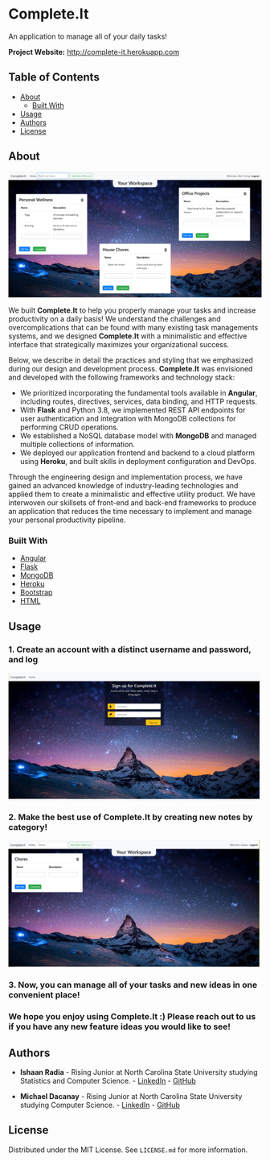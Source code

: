 # Complete.It
An application to manage all of your daily tasks!

<strong>Project Website:</strong> http://complete-it.herokuapp.com

<!-- TABLE OF CONTENTS -->
## Table of Contents

* [About](#about)
  * [Built With](#built-with)
* [Usage](#usage)
* [Authors](#authors)
* [License](#license)

<!-- ABOUT THE PROJECT -->
## About

![Complete.It Screenshot](images/CompleteItImage.JPG)

We built <strong>Complete.It</strong> to help you properly manage your tasks and increase productivity on a daily basis! We understand the challenges and overcomplications that can be found with many existing task managements systems, and we designed <strong>Complete.It</strong> with a minimalistic and effective interface that strategically maximizes your organizational success.

Below, we describe in detail the practices and styling that we emphasized during our design and development process. 
<strong>Complete.It</strong> was envisioned and developed with the following frameworks and technology stack:
* We prioritized incorporating the fundamental tools available in <strong>Angular</strong>, including routes, directives, services, data binding, and HTTP requests.
* With <strong>Flask</strong> and Python 3.8, we implemented REST API endpoints for user authentication and integration with MongoDB collections for performing CRUD operations.
* We established a NoSQL database model with <strong>MongoDB</strong> and managed multiple collections of information.
* We deployed our application frontend and backend to a cloud platform using <strong>Heroku</strong>, and built skills in deployment configuration and DevOps.

Through the engineering design and implementation process, we have gained an advanced knowledge of industry-leading technologies and applied them to create a minimalistic and effective utility product. We have interwoven our skillsets of front-end and back-end frameworks to produce an application that reduces the time necessary to implement and manage your personal productivity pipeline.

### Built With
* [Angular](https://angular.io)
* [Flask](https://pypi.org/project/Flask)
* [MongoDB](https://www.mongodb.com)
* [Heroku](https://www.heroku.com)
* [Bootstrap](https://getbootstrap.com)
* [HTML](https://html.com)

## Usage

### 1. Create an account with a distinct username and password, and log 
<img src="images/CompleteItSignUp.JPG" width="500">

### 2. Make the best use of Complete.It by creating new notes by category!
<img src="images/CompleteItNote.JPG" width="500">

### 3. Now, you can manage all of your tasks and new ideas in one convenient place! 
### We hope you enjoy using Complete.It :) Please reach out to us if you have any new feature ideas you would like to see!

<!-- CONTRIBUTING -->
## Authors

* **Ishaan Radia** - Rising Junior at North Carolina State University studying Statistics and Computer Science. - [LinkedIn](https://linkedin.com/in/ishaan-radia) - [GitHub](https://github.com/iiradia)

* **Michael Dacanay** - Rising Junior at North Carolina State University studying Computer Science. - [LinkedIn](https://linkedin.com/in/michael-dacanay) - [GitHub](https://github.com/MichaelDacanay)

<!-- LICENSE -->
## License

Distributed under the MIT License. See ```LICENSE.md``` for more information.
